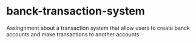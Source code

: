 # banck-transaction-system
Assingnment about a transaction system that allow users to create banck accounts and make transactions to another accounts
